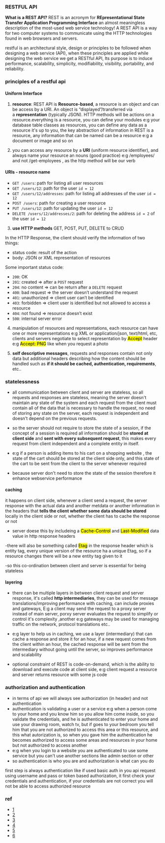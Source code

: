 ### RESTFUL API

**What is a REST API?** REST is an acronym for **REpresentational State Transfer Application Programming Interface** an almost meaningless description of the most-used web service technology! A REST API is a way for two computer systems to communicate using the HTTP technologies found in web browsers and servers.

restful is an architectural style, design or principles to be followed when designing a web service (API), when these principles are applied while designing the web service we get a RESTful API, Its purpose is to induce performance, scalability, simplicity, modifiability, visibility, portability, and reliability.

### principles of a restful api

#### Uniform Interface

1. **resource**: REST API is **Resource-based**, a resource is an object and can be access by a URI. An object is “displayed”/transferred via a **representation** (typically JSON). HTTP methods will be actions on a resource.everything is a resource, you can define your modules e:g your database table classes as resources, you can define any data as a resource it's up to you, the key abstraction of information in REST is a resource, any information that can be named can be a resource e:g a document or image and so on

2. you can access any resource by a **URI** (uniform resource identifier), and always name your resource an nouns (good practice) e:g /employees/ and not /get-employees , as the http method will be our verb
#### URIs - resource name

- `GET /users`: path for listing all user resources
- `GET /users/12`: path for the user `id = 12`
- `GET /users/12/addresses`: path for listing all addresses of the user `id = 12`
- `POST /users`: path for creating a user resource
- `PUT /users/12`: path for updating the user `id = 12`
- `DELETE /users/12/addresses/2`: path for deleting the address `id = 2` of the user `id = 12`

3. **use HTTP methods** GET, POST, PUT, DELETE to CRUD

In the HTTP Response, the client should verify the information of two things:
- status code: result of the action
- body: JSON or XML representation of resources

Some important status code:
- `200`: OK
- `201`: created => after a `POST` request
- `204`: no content => can be return after a `DELETE` request
- `400`: bad request => the server doesn’t understand the request
- `401`: unauthorized => client user can’t be identified
- `403`: forbidden => client user is identified but not allowed to access a resource
- `404`: not found => resource doesn’t exist
- `500`: internal server error

4. manipulation of resources and representations, each resource can have one or more representations e:g XML or application/json, text/html, etc, clients and servers negotiate to select representation by <mark>Accept</mark> header e:g <mark>Accept: PNG</mark> like when you request a photo

5. **self descriptive messages**, requests and responses contain not only data but additional headers describing how the content should be handled such as **if it should be cached, authentication, requirements**, etc..

### statelessness

- all communication between client and server are stateless, so all requests and responses are stateless, meaning the server doesn't maintain any state of the system and each request from the client must contain all of the data that is necessary to handle the request, no need of storing any state on the server, each request is independent and doesn't depend on the previous requests.

- so the server should not require to store the state of a session, if the concept of a session is required all information should be **stored at client side** and **sent with every subsequent request**, this makes every request from client independent and a complete entity in itself.

- e:g if a person is adding items to his cart on a shopping website , the state of the cart should be stored at the client side only, and this state of the cart to be sent from the client to the server whenever required

- because server don't need to store the state of the session therefore it enhance webservice performance

#### caching
it happens on client side, whenever a client send a request, the server response with the actual data and another metdata or another information in the headers that **tells the client whether some data should be stored** locally in the client side or not, whether the client has to cache the response or not

- server doese this by includeing a <mark>Cache-Control</mark> and <mark>Last-Modified</mark> data value in http response headers

-there will also be something called <mark>Etag</mark> in the response header which is entity tag, every unique version of the resource ha a unique Etag, so if a resource changes there will be a new entity tag given to it

-so this co-ordination between client and server is essential for being stateless

#### layering
- there can be multiple layers in between client request and server response, it's called **http intermediaries**, they can be used for message translations/improving performance with caching, can include proxies and gateways, E:g a client may send the request to a proxy server instead of main server, porxy server evaluates the request to simplify or control it's complexity ,another e:g gateways may be used for managing traffic on the network, protocol translations etc..

- e:g layer to help us in caching, we use a layer (intermediary) that can cache a response and store it for an hour, if a new request comes from the client within an hour, the cached response will be sent from the intermediary without going until the server, so improves performance and scalability

- optional constraint of REST is code-on-demand, which is the ability to download and execute code at client side, e:g client request a resource and server returns resource with some js code

### authorization and authentication
- in terms of api we will always see authorization (in header) and not authentication
- authentication is validating a user or a service e:g when a person come to your home and you know him so you allow him come inside, so you validate the credentials, and he is authenticated to enter your home and use your drawing room, watch tv, but if goes to your bedroom you tell him that you are not authorized to access this area or this resource, and this what autorization is,  so when you gave him the authentication he becomes authorized to access some areas and resources in your home but not authorized to access another 
- e:g when you login to a website you are authenticated to use some service but you can't use another sections like admin section or other
- so authentication is who you are and authorization is what can you do


first step is always authentication like if used basic auth in you api request using username and pass or token based authorization, it first check your credentials and authentication, if your credentials are not correct you will not be able to access authorized resource

### ref
- [1](https://youtu.be/oTzNRv6X51o?si=58IpPCH9zmn0wEDv)
- [2](https://youtu.be/rq7DvjN1Gco?si=8e8AQYIHXFwHbPCm)
- [3](https://www.youtube.com/watch?v=dPNCFdoXdec)
- [4](https://www.youtube.com/watch?v=ByGJQzlzxQg)
- [5](https://www.youtube.com/watch?v=OVvTv9Hy91Q)
- [6](https://www.sitepoint.com/rest-api/)